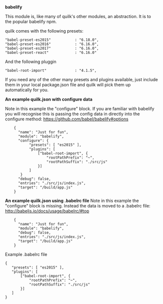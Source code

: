 **babelify**

This module is, like many of quilk's other modules, an abstraction. It is to the popular babelify npm. 

quilk comes with the following presets:
```
"babel-preset-es2015"           : "6.18.0",
"babel-preset-es2016"           : "6.16.0",
"babel-preset-es2017"           : "6.16.0",
"babel-preset-react"            : "6.16.0"
```

And the following pluggin
```
"babel-root-import"             : "4.1.5",
```

If you need any of the other many presets and plugins available, just include them in your local package.json file and quilk will pick them up automatically for you.

**An example quilk.json with configure data**

Note in this example the "configure" block. If you are familiar with babelify you will recognise this is passing the config data in directly into the configure method: https://github.com/babel/babelify#options

```
    {
      "name": "Just for fun",
      "module": "babelify",
      "configure": {
           "presets": [ "es2015" ],
           "plugins": [
               ["babel-root-import", {
                   "rootPathPrefix": "~",
                   "rootPathSuffix": "./src/js"
               }]
           ]
       }
      "debug": false,
      "entries": "./src/js/index.js",
      "target": "/build/app.js"
    }
```


**An example quilk.json using .babelrc file**
Note in this example the "configure" block is missing. Instead the data is moved to a .babelrc file: http://babeljs.io/docs/usage/babelrc/#top

```
    {
      "name": "Just for fun",
      "module": "babelify",
      "debug": false,
      "entries": "./src/js/index.js",
      "target": "/build/app.js"
    }
```

Example .babelrc file
```
{
   "presets": [ "es2015" ],
   "plugins": [
       ["babel-root-import", {
           "rootPathPrefix": "~",
           "rootPathSuffix": "./src/js"
       }]
   ]
}
```